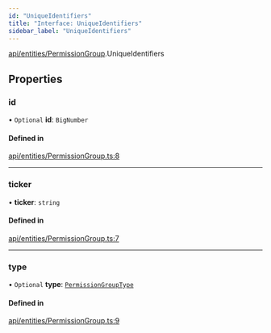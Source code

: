 ```yaml
---
id: "UniqueIdentifiers"
title: "Interface: UniqueIdentifiers"
sidebar_label: "UniqueIdentifiers"
---
```


[api/entities/PermissionGroup](../../../../../modules/API/Entities/PermissionGroup/PermissionGroup.md).UniqueIdentifiers

## Properties

### id

• `Optional` **id**: `BigNumber`

#### Defined in

[api/entities/PermissionGroup.ts:8](https://github.com/PolymeshAssociation/polymesh-sdk/blob/372a67e5d/src/api/entities/PermissionGroup.ts#L8)

___

### ticker

• **ticker**: `string`

#### Defined in

[api/entities/PermissionGroup.ts:7](https://github.com/PolymeshAssociation/polymesh-sdk/blob/372a67e5d/src/api/entities/PermissionGroup.ts#L7)

___

### type

• `Optional` **type**: [`PermissionGroupType`](../../../../../enums/Types/PermissionGroupType/PermissionGroupType.md)

#### Defined in

[api/entities/PermissionGroup.ts:9](https://github.com/PolymeshAssociation/polymesh-sdk/blob/372a67e5d/src/api/entities/PermissionGroup.ts#L9)
